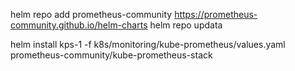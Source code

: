 helm repo add prometheus-community https://prometheus-community.github.io/helm-charts
helm repo updata

helm install kps-1 -f k8s/monitoring/kube-prometheus/values.yaml prometheus-community/kube-prometheus-stack